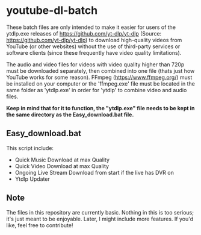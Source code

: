 # youtube-dl-batch
These batch files are only intended to make it easier for users of the ytdlp.exe releases of https://github.com/yt-dlp/yt-dlp (Source: https://github.com/yt-dlp/yt-dlp) to download high-quality videos from YouTube (or other websites) without the use of third-party services or software clients (since these frequently have video quality limitations).

The audio and video files for videos with video quality higher than 720p must be downloaded separately, then combined into one file (thats just how YouTube works for some reason). FFmpeg (https://www.ffmpeg.org/) must be installed on your computer or the 'ffmpeg.exe' file must be located in the same folder as 'ytdlp.exe' in order for 'ytdlp' to combine video and audio files.

**Keep in mind that for it to function, the "ytdlp.exe" file needs to be kept in the same directory as the Easy_download.bat file.**

## Easy_download.bat
This script include: <br />
* Quick Music Download at max Quality <br />
* Quick Video Download at max Quality <br />
* Ongoing Live Stream Download from start if the live has DVR on <br />
* Ytdlp Updater <br />

## Note
The files in this repository are currently basic. Nothing in this is too serious; it's just meant to be enjoyable. Later, I might include more features. If you'd like, feel free to contribute!